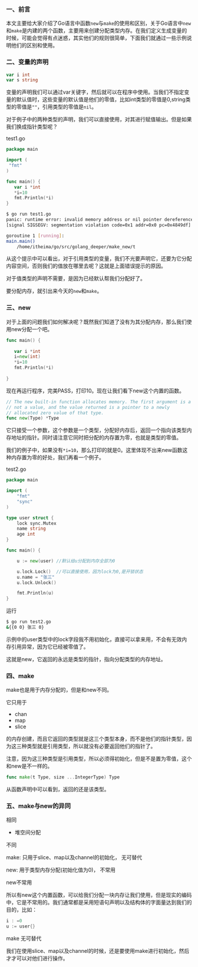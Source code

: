 ### 一、**前言**



本文主要给大家介绍了Go语言中函数`new`与`make`的使用和区别，关于Go语言中`new`和`make`是内建的两个函数，主要用来创建分配类型内存。在我们定义生成变量的时候，可能会觉得有点迷惑，其实他们的规则很简单，下面我们就通过一些示例说明他们的区别和使用。



### 二、变量的声明



```go
var i int
var s string
```



​		变量的声明我们可以通过var关键字，然后就可以在程序中使用。当我们不指定变量的默认值时，这些变量的默认值是他们的零值，比如int类型的零值是0,string类型的零值是`""`，引用类型的零值是`nil`。



对于例子中的两种类型的声明，我们可以直接使用，对其进行赋值输出。但是如果我们换成指针类型呢？



test1.go



```go
package main

import (
 "fmt"
)

func main() {
   var i *int
   *i=10
   fmt.Println(*i)
}
```



```bash
$ go run test1.go 
panic: runtime error: invalid memory address or nil pointer dereference
[signal SIGSEGV: segmentation violation code=0x1 addr=0x0 pc=0x4849df]

goroutine 1 [running]:
main.main()
	/home/itheima/go/src/golang_deeper/make_new/t
```



从这个提示中可以看出，对于引用类型的变量，我们不光要声明它，还要为它分配内容空间，否则我们的值放在哪里去呢？这就是上面错误提示的原因。



对于值类型的声明不需要，是因为已经默认帮我们分配好了。



要分配内存，就引出来今天的`new`和`make`。



### 三、new



对于上面的问题我们如何解决呢？既然我们知道了没有为其分配内存，那么我们使用new分配一个吧。



```go
func main() {
  
   var i *int
   i=new(int)
   *i=10
   fmt.Println(*i)
  
}
```



现在再运行程序，完美PASS，打印10。现在让我们看下new这个内置的函数。



```go
// The new built-in function allocates memory. The first argument is a type,
// not a value, and the value returned is a pointer to a newly
// allocated zero value of that type.
func new(Type) *Type
```



​		它只接受一个参数，这个参数是一个类型，分配好内存后，返回一个指向该类型内存地址的指针。同时请注意它同时把分配的内存置为零，也就是类型的零值。



我们的例子中，如果没有`*i=10`，那么打印的就是0。这里体现不出来new函数这种内存置为零的好处，我们再看一个例子。



test2.go



```go
package main

import (
    "fmt"
    "sync"
)

type user struct {
    lock sync.Mutex
    name string
    age int
}

func main() {

    u := new(user) //默认给u分配到内存全部为0

    u.lock.Lock()  //可以直接使用，因为lock为0,是开锁状态
    u.name = "张三"
    u.lock.Unlock()

    fmt.Println(u)
}
```



运行



```bash
$ go run test2.go 
&{{0 0} 张三 0}
```



示例中的user类型中的lock字段我不用初始化，直接可以拿来用，不会有无效内存引用异常，因为它已经被零值了。



这就是new，它返回的永远是类型的指针，指向分配类型的内存地址。



### 四、make



make也是用于内存分配的，但是和new不同。



它只用于



- chan
- map
- slice



的内存创建，而且它返回的类型就是这三个类型本身，而不是他们的指针类型，因为这三种类型就是引用类型，所以就没有必要返回他们的指针了。



注意，因为这三种类型是引用类型，所以必须得初始化，但是不是置为零值，这个和new是不一样的。



```go
func make(t Type, size ...IntegerType) Type
```



从函数声明中可以看到，返回的还是该类型。



### 五、make与new的异同



相同



- 堆空间分配



不同



make: 只用于slice、map以及channel的初始化， 无可替代



new: 用于类型内存分配(初始化值为0)， 不常用



new不常用

 

所以有new这个内置函数，可以给我们分配一块内存让我们使用，但是现实的编码中，它是不常用的。我们通常都是采用短语句声明以及结构体的字面量达到我们的目的，比如：

 

```go
i : =0
u := user{}
```



make 无可替代

 

我们在使用slice、map以及channel的时候，还是要使用make进行初始化，然后才才可以对他们进行操作。